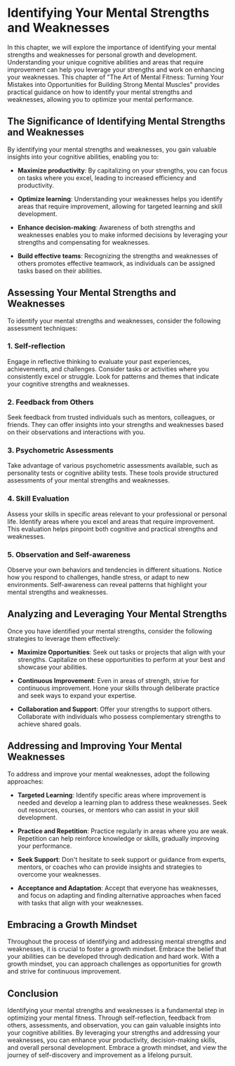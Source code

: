 Identifying Your Mental Strengths and Weaknesses
============================================================

In this chapter, we will explore the importance of identifying your mental strengths and weaknesses for personal growth and development. Understanding your unique cognitive abilities and areas that require improvement can help you leverage your strengths and work on enhancing your weaknesses. This chapter of "The Art of Mental Fitness: Turning Your Mistakes into Opportunities for Building Strong Mental Muscles" provides practical guidance on how to identify your mental strengths and weaknesses, allowing you to optimize your mental performance.

The Significance of Identifying Mental Strengths and Weaknesses
---------------------------------------------------------------

By identifying your mental strengths and weaknesses, you gain valuable insights into your cognitive abilities, enabling you to:

* **Maximize productivity**: By capitalizing on your strengths, you can focus on tasks where you excel, leading to increased efficiency and productivity.

* **Optimize learning**: Understanding your weaknesses helps you identify areas that require improvement, allowing for targeted learning and skill development.

* **Enhance decision-making**: Awareness of both strengths and weaknesses enables you to make informed decisions by leveraging your strengths and compensating for weaknesses.

* **Build effective teams**: Recognizing the strengths and weaknesses of others promotes effective teamwork, as individuals can be assigned tasks based on their abilities.

Assessing Your Mental Strengths and Weaknesses
----------------------------------------------

To identify your mental strengths and weaknesses, consider the following assessment techniques:

### 1. **Self-reflection**

Engage in reflective thinking to evaluate your past experiences, achievements, and challenges. Consider tasks or activities where you consistently excel or struggle. Look for patterns and themes that indicate your cognitive strengths and weaknesses.

### 2. **Feedback from Others**

Seek feedback from trusted individuals such as mentors, colleagues, or friends. They can offer insights into your strengths and weaknesses based on their observations and interactions with you.

### 3. **Psychometric Assessments**

Take advantage of various psychometric assessments available, such as personality tests or cognitive ability tests. These tools provide structured assessments of your mental strengths and weaknesses.

### 4. **Skill Evaluation**

Assess your skills in specific areas relevant to your professional or personal life. Identify areas where you excel and areas that require improvement. This evaluation helps pinpoint both cognitive and practical strengths and weaknesses.

### 5. **Observation and Self-awareness**

Observe your own behaviors and tendencies in different situations. Notice how you respond to challenges, handle stress, or adapt to new environments. Self-awareness can reveal patterns that highlight your mental strengths and weaknesses.

Analyzing and Leveraging Your Mental Strengths
----------------------------------------------

Once you have identified your mental strengths, consider the following strategies to leverage them effectively:

* **Maximize Opportunities**: Seek out tasks or projects that align with your strengths. Capitalize on these opportunities to perform at your best and showcase your abilities.

* **Continuous Improvement**: Even in areas of strength, strive for continuous improvement. Hone your skills through deliberate practice and seek ways to expand your expertise.

* **Collaboration and Support**: Offer your strengths to support others. Collaborate with individuals who possess complementary strengths to achieve shared goals.

Addressing and Improving Your Mental Weaknesses
-----------------------------------------------

To address and improve your mental weaknesses, adopt the following approaches:

* **Targeted Learning**: Identify specific areas where improvement is needed and develop a learning plan to address these weaknesses. Seek out resources, courses, or mentors who can assist in your skill development.

* **Practice and Repetition**: Practice regularly in areas where you are weak. Repetition can help reinforce knowledge or skills, gradually improving your performance.

* **Seek Support**: Don't hesitate to seek support or guidance from experts, mentors, or coaches who can provide insights and strategies to overcome your weaknesses.

* **Acceptance and Adaptation**: Accept that everyone has weaknesses, and focus on adapting and finding alternative approaches when faced with tasks that align with your weaknesses.

Embracing a Growth Mindset
--------------------------

Throughout the process of identifying and addressing mental strengths and weaknesses, it is crucial to foster a growth mindset. Embrace the belief that your abilities can be developed through dedication and hard work. With a growth mindset, you can approach challenges as opportunities for growth and strive for continuous improvement.

Conclusion
----------

Identifying your mental strengths and weaknesses is a fundamental step in optimizing your mental fitness. Through self-reflection, feedback from others, assessments, and observation, you can gain valuable insights into your cognitive abilities. By leveraging your strengths and addressing your weaknesses, you can enhance your productivity, decision-making skills, and overall personal development. Embrace a growth mindset, and view the journey of self-discovery and improvement as a lifelong pursuit.
